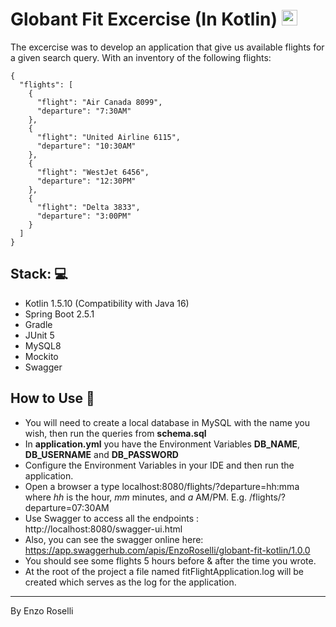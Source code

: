 # Globant Fit Excercise (In Kotlin) <img src="https://cdn.jsdelivr.net/npm/programming-languages-logos/src/kotlin/kotlin.png" height="25">

The excercise was to develop an application that give us available flights for a given search query. With an inventory of the following flights:

```
{
  "flights": [
    {
      "flight": "Air Canada 8099",
      "departure": "7:30AM"
    },
    {
      "flight": "United Airline 6115",
      "departure": "10:30AM"
    },
    {
      "flight": "WestJet 6456",
      "departure": "12:30PM"
    },
    {
      "flight": "Delta 3833",
      "departure": "3:00PM"
    }
  ]
}

```

## Stack: :computer:

- Kotlin 1.5.10 (Compatibility with Java 16)
- Spring Boot 2.5.1
- Gradle
- JUnit 5
- MySQL8
- Mockito
- Swagger

## How to Use :pencil:

- You will need to create a local database in MySQL with the name you wish, then run the queries from **schema.sql**
- In **application.yml** you have the Environment Variables **DB_NAME**, **DB_USERNAME** and **DB_PASSWORD**
- Configure the Environment Variables in your IDE and then run the application.
- Open a browser a type localhost:8080/flights/?departure=hh:mma where *hh* is the hour, *mm* minutes, and *a* AM/PM. E.g. /flights/?departure=07:30AM
- Use Swagger to access all the endpoints : http://localhost:8080/swagger-ui.html
- Also, you can see the swagger online here: https://app.swaggerhub.com/apis/EnzoRoselli/globant-fit-kotlin/1.0.0 
- You should see some flights 5 hours before & after the time you wrote.
- At the root of the project a file named fitFlightApplication.log will be created which serves as the log for the application.

---
By Enzo Roselli
